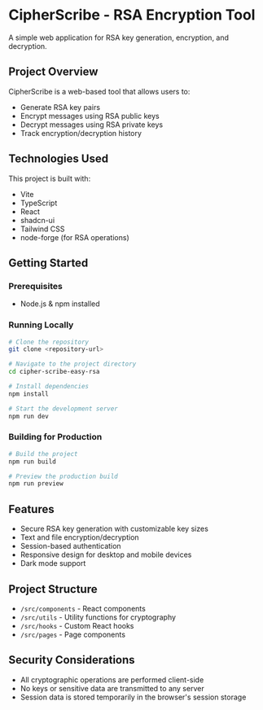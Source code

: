 
# CipherScribe - RSA Encryption Tool

A simple web application for RSA key generation, encryption, and decryption.

## Project Overview

CipherScribe is a web-based tool that allows users to:
- Generate RSA key pairs
- Encrypt messages using RSA public keys
- Decrypt messages using RSA private keys
- Track encryption/decryption history

## Technologies Used

This project is built with:

- Vite
- TypeScript
- React
- shadcn-ui
- Tailwind CSS
- node-forge (for RSA operations)

## Getting Started

### Prerequisites

- Node.js & npm installed

### Running Locally

```sh
# Clone the repository
git clone <repository-url>

# Navigate to the project directory
cd cipher-scribe-easy-rsa

# Install dependencies
npm install

# Start the development server
npm run dev
```

### Building for Production

```sh
# Build the project
npm run build

# Preview the production build
npm run preview
```

## Features

- Secure RSA key generation with customizable key sizes
- Text and file encryption/decryption
- Session-based authentication
- Responsive design for desktop and mobile devices
- Dark mode support

## Project Structure

- `/src/components` - React components
- `/src/utils` - Utility functions for cryptography
- `/src/hooks` - Custom React hooks
- `/src/pages` - Page components

## Security Considerations

- All cryptographic operations are performed client-side
- No keys or sensitive data are transmitted to any server
- Session data is stored temporarily in the browser's session storage
